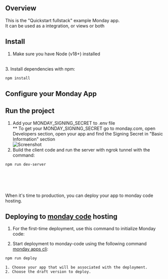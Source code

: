 ## Overview

This is the "Quickstart fullstack" example Monday app.
<br>It can be used as a integration, or views or both


## Install

1. Make sure you have Node (v18+) installed

<br>
3. Install dependencies with npm:

```bash
npm install
```

## Configure your Monday App

## Run the project

1. Add your MONDAY_SIGNING_SECRET to .env file
   <br> \*\* To get your MONDAY_SIGNING_SECRET go to monday.com, open Developers section, open your app and find the Signing Secret in "Basic Information" section
   <br> ![Screenshot](https://dapulse-res.cloudinary.com/image/upload/f_auto,q_auto/remote_mondaycom_static/uploads/VladMystetskyi/4db4f03e-67a5-482d-893e-033db67ee09b_monday-Apps2020-05-1901-31-26.png)
2. Build the client code and run the server with ngrok tunnel with the command:

```bash
npm run dev-server
```


<br><br><br><br>
When it's time to production, you can deploy your app to monday code hosting.

## Deploying to [monday code](https://developer.monday.com/apps/docs/hosting-your-app-with-monday-code) hosting


1. For the first-time deployment, use this command to initialize Monday code:

2. Start deployment to monday-code using the following command [monday apps cli](https://github.com/mondaycom/monday-code-cli#mapps-codepush):


```bash
npm run deploy
```

    1. Choose your app that will be associated with the deployment.
    2. Choose the draft version to deploy.
